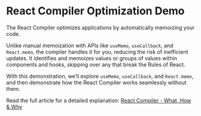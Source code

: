 # React Compiler Optimization Demo

The React Compiler optimizes applications by automatically memoizing your code.

Unlike manual memoization with APIs like `useMemo`, `useCallback`, and `React.memo`, the compiler handles it for you, reducing the risk of inefficient updates. It identifies and memoizes values or groups of values within components and hooks, skipping over any that break the Rules of React.

With this demonstration, we’ll explore `useMemo`, `useCallback`, and `React.memo`, and then demonstrate how the React Compiler works seamlessly without them.

Read the full article for a detailed explanation: [React Compiler - What, How & Why](https://frontendly.io/blog/react-compiler)
